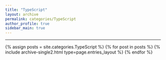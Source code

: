 ```yaml
---
title: "TypeScript"
layout: archive
permalink: categories/TypeScript
author_profile: true
sidebar_main: true
---
```


<!-- 공백이 포함되어 있는 카테고리 이름의 경우 site.categories['a b c'] 이런식으로! -->

---

{% assign posts = site.categories.TypeScript %}
{% for post in posts %} {% include archive-single2.html type=page.entries_layout %} {% endfor %}
